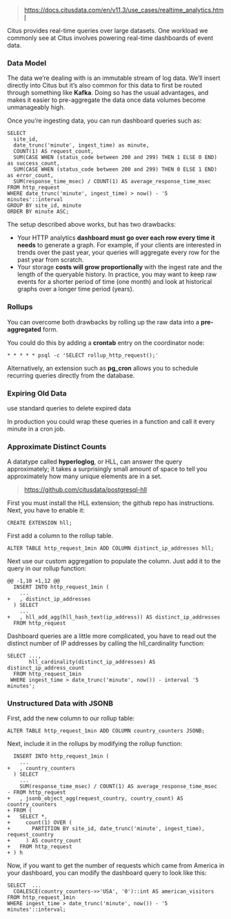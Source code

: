 > https://docs.citusdata.com/en/v11.3/use_cases/realtime_analytics.html

Citus provides real-time queries over large datasets. One workload we commonly see at Citus involves powering real-time dashboards of event data.

### Data Model
The data we’re dealing with is an immutable stream of log data. We’ll insert directly into Citus but it’s also common for this data to first be routed through something like **Kafka**. Doing so has the usual advantages, and makes it easier to pre-aggregate the data once data volumes become unmanageably high.

Once you’re ingesting data, you can run dashboard queries such as:
```
SELECT
  site_id,
  date_trunc('minute', ingest_time) as minute,
  COUNT(1) AS request_count,
  SUM(CASE WHEN (status_code between 200 and 299) THEN 1 ELSE 0 END) as success_count,
  SUM(CASE WHEN (status_code between 200 and 299) THEN 0 ELSE 1 END) as error_count,
  SUM(response_time_msec) / COUNT(1) AS average_response_time_msec
FROM http_request
WHERE date_trunc('minute', ingest_time) > now() - '5 minutes'::interval
GROUP BY site_id, minute
ORDER BY minute ASC;
```
The setup described above works, but has two drawbacks:
- Your HTTP analytics **dashboard must go over each row every time it needs** to generate a graph. For example, if your clients are interested in trends over the past year, your queries will aggregate every row for the past year from scratch.
- Your storage **costs will grow proportionally** with the ingest rate and the length of the queryable history. In practice, you may want to keep raw events for a shorter period of time (one month) and look at historical graphs over a longer time period (years).

### Rollups
You can overcome both drawbacks by rolling up the raw data into a **pre-aggregated** form. 

You could do this by adding a **crontab** entry on the coordinator node:
```
* * * * * psql -c 'SELECT rollup_http_request();'
```
Alternatively, an extension such as **pg_cron** allows you to schedule recurring queries directly from the database.

### Expiring Old Data
use standard queries to delete expired data

In production you could wrap these queries in a function and call it every minute in a cron job.

### Approximate Distinct Counts
A datatype called **hyperloglog**, or HLL, can answer the query approximately; it takes a surprisingly small amount of space to tell you approximately how many unique elements are in a set. 

> https://github.com/citusdata/postgresql-hll

First you must install the HLL extension; the github repo has instructions. Next, you have to enable it:
```
CREATE EXTENSION hll;
```
First add a column to the rollup table.
```
ALTER TABLE http_request_1min ADD COLUMN distinct_ip_addresses hll;
```

Next use our custom aggregation to populate the column. Just add it to the query in our rollup function:
```
@@ -1,10 +1,12 @@
  INSERT INTO http_request_1min (
    ...
+   , distinct_ip_addresses
  ) SELECT
    ...
+   , hll_add_agg(hll_hash_text(ip_address)) AS distinct_ip_addresses
  FROM http_request
```
Dashboard queries are a little more complicated, you have to read out the distinct number of IP addresses by calling the hll_cardinality function:
```
SELECT ...,
       hll_cardinality(distinct_ip_addresses) AS distinct_ip_address_count
  FROM http_request_1min
 WHERE ingest_time > date_trunc('minute', now()) - interval '5 minutes';
```
### Unstructured Data with JSONB
First, add the new column to our rollup table:
```
ALTER TABLE http_request_1min ADD COLUMN country_counters JSONB;
```
Next, include it in the rollups by modifying the rollup function:
```
  INSERT INTO http_request_1min (
    ...
+   , country_counters
  ) SELECT
    ...
    SUM(response_time_msec) / COUNT(1) AS average_response_time_msec
- FROM http_request
+   , jsonb_object_agg(request_country, country_count) AS country_counters
+ FROM (
+   SELECT *,
+     count(1) OVER (
+       PARTITION BY site_id, date_trunc('minute', ingest_time), request_country
+     ) AS country_count
+   FROM http_request
+ ) h
```
Now, if you want to get the number of requests which came from America in your dashboard, you can modify the dashboard query to look like this:
```
SELECT  ...
  COALESCE(country_counters->>'USA', '0')::int AS american_visitors
FROM http_request_1min
WHERE ingest_time > date_trunc('minute', now()) - '5 minutes'::interval;
```
